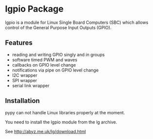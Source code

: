 # lgpio Package

lgpio is a module for Linux Single Board Computers (SBC) which allows control of the General Purpose Input Outputs (GPIO).

## Features

* reading and writing GPIO singly and in groups
* software timed PWM and waves
* callbacks on GPIO level change
* notifications via pipe on GPIO level change
* I2C wrapper
* SPI wrapper
* serial link wrapper

## Installation

pypy can not handle Linux libraries properly at the moment.

You need to install the lgpio module from the lg archive.

See http://abyz.me.uk/lg/download.html

